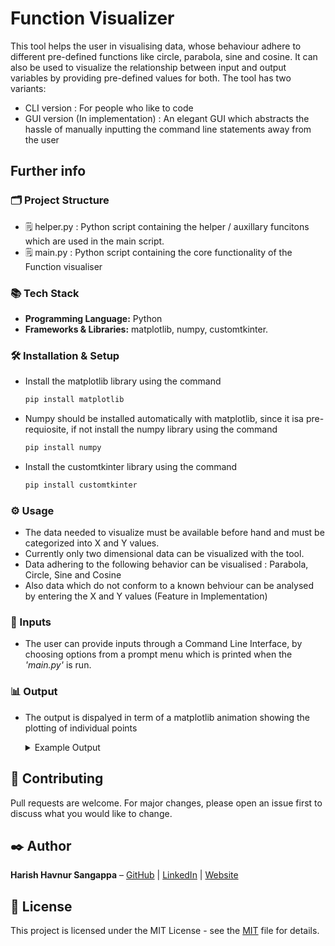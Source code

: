 # Function Visualizer

This tool helps the user in visualising data, whose behaviour adhere to different pre-defined functions like circle, parabola, sine and cosine. It can also be used to visualize the relationship between input and output variables by providing pre-defined values for both. The tool has two variants:
- CLI version : For people who like to code
- GUI version (In implementation) : An elegant GUI which abstracts the hassle of manually inputting the command line statements away from the user 

## Further info
### 🗂️ Project Structure
- 🗒️ helper.py : Python script containing the helper / auxillary funcitons which are used in the main script.
- 🗒️ main.py : Python script containing the core functionality of the Function visualiser

### 📚 Tech Stack
- **Programming Language:** Python
- **Frameworks & Libraries:** matplotlib, numpy, customtkinter.

### 🛠️ Installation & Setup
- Install the matplotlib library using the command 

    ```bash
    pip install matplotlib
    ```
- Numpy should be installed automatically with matplotlib, since it isa pre-requiosite, if not install the numpy library using the command

    ```bash
    pip install numpy
    ```
- Install the customtkinter library using the command 

    ```bash
    pip install customtkinter
    ```

### ⚙️ Usage
- The data needed to visualize must be available before hand and must be categorized into X and Y values. 
- Currently only two dimensional data can be visualized with the tool.
- Data adhering to the following behavior can be visualised : Parabola, Circle, Sine and Cosine
- Also data which do not conform  to a known behviour can be analysed by entering the X and Y values (Feature in Implementation)

### 📝 Inputs
- The user can provide inputs through a Command Line Interface, by choosing options from a prompt menu which is printed when the *'main.py'* is run.

### 📊 Output
- The output is dispalyed in term of a matplotlib animation showing the plotting of individual points  <br>

    <details>
        <summary>Example Output</summary>
        <img src="Example-pie-chart.png" alt="Animation will follow" width="350" height="300">
    </details>

## 🤝 Contributing
Pull requests are welcome. For major changes, please open an issue first to discuss what you would like to change.

## ✒️ Author
**Harish Havnur Sangappa** – [GitHub](https://github.com/hhavnursangappa) | [LinkedIn](https://linkedin.com/in/harish-havnur-sangappa) | [Website](https://digitalresume-j4ae.onrender.com)

## 📜 License
This project is licensed under the MIT License - see the [MIT](https://choosealicense.com/licenses/mit/) file for details.


